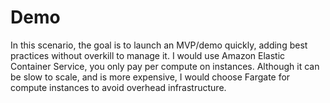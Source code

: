 # Demo
In this scenario, the goal is to launch an MVP/demo quickly, adding best practices without overkill to manage it.
I would use Amazon Elastic Container Service, you only pay per compute on instances.
Although it can be slow to scale, and is more expensive, I would choose Fargate for compute instances to avoid overhead infrastructure.
